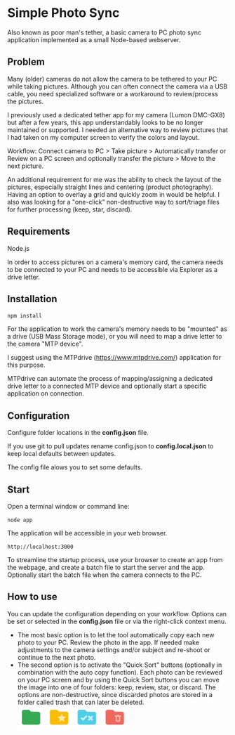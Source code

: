 # Simple Photo Sync

Also known as poor man's tether, a basic camera to PC photo sync application implemented as a small Node-based webserver.

## Problem

Many (older) cameras do not allow the camera to be tethered to your PC while taking pictures. Although you can often connect the camera via a USB cable, you need specialized software or a workaround to review/process the pictures.

I previously used a dedicated tether app for my camera (Lumon DMC-GX8) but after a few years, this app understandably looks to be no longer maintained or supported. I needed an alternative way to review pictures that I had taken on my computer screen to verify the colors and layout.

Workflow: Connect camera to PC > Take picture > Automatically transfer or Review on a PC screen and optionally transfer the picture > Move to the next picture.

An additional requirement for me was the ability to check the layout of the pictures, especially straight lines and centering (product photography). Having an option to overlay a grid and quickly zoom in would be helpful. I also was looking for a "one-click" non-destructive way to sort/triage files for further processing (keep, star, discard). 

## Requirements
Node.js

In order to access pictures on a camera's memory card, the camera needs to be connected to your PC and needs to be accessible via Explorer as a drive letter. 

## Installation

    npm install

For the application to work the camera's memory needs to be "mounted" as a drive (USB Mass Storage mode), or you will need to map a drive letter to the camera "MTP device".

I suggest using the MTPdrive (https://www.mtpdrive.com/) application for this purpose.

MTPdrive can automate the process of mapping/assigning a dedicated drive letter to a connected MTP device and optionally start a specific application on connection. 

## Configuration

Configure folder locations in the **config.json** file.

If you use git to pull updates rename config.json to **config.local.json** to keep local defaults between updates.

The config file alows you to set some defaults. 

## Start

Open a terminal window or command line:

    node app

The application will be accessible in your web browser.
 
    http://localhost:3000
 
To streamline the startup process, use your browser to create an app from the webpage, and create a batch file to start the server and the app. Optionally start the batch file when the camera connects to the PC.

## How to use

You can update the configuration depending on your workflow. Options can be set or selected in the **config.json** file or via the right-click context menu.

- The most basic option is to let the tool automatically copy each new photo to your PC. Review the photo in the app. If needed make adjustments to the camera settings and/or subject and re-shoot or continue to the next photo.
- The second option is to activate the "Quick Sort" buttons (optionally in combination with the auto copy function). Each photo can be reviewed on your PC screen and by using the Quick Sort buttons you can move the image into one of four folders: keep, review, star, or discard. The options are non-destructive, since discarded photos are stored in a folder called trash that can later be deleted. 
![Quick Sort Buttons](./quick-sort-buttons.png)
